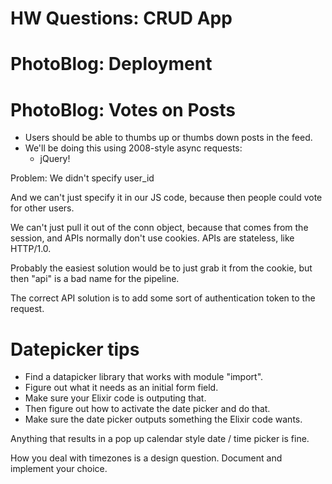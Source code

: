
# HW Questions: CRUD App



# PhotoBlog: Deployment


# PhotoBlog: Votes on Posts

 - Users should be able to thumbs up or
   thumbs down posts in the feed.
 - We'll be doing this using 2008-style
   async requests:
    - jQuery!

Problem: We didn't specify user_id

And we can't just specify it in our JS code, because
then people could vote for other users.

We can't just pull it out of the conn object, because
that comes from the session, and APIs normally don't
use cookies. APIs are stateless, like HTTP/1.0.

Probably the easiest solution would be to just
grab it from the cookie, but then "api" is a bad
name for the pipeline.

The correct API solution is to add some sort of
authentication token to the request.

# Datepicker tips

 - Find a datapicker library that works with
   module "import".
 - Figure out what it needs as an initial
   form field.
 - Make sure your Elixir code is outputing that.
 - Then figure out how to activate the date picker
   and do that.
 - Make sure the date picker outputs something
   the Elixir code wants.

Anything that results in a pop up calendar style
date / time picker is fine.

How you deal with timezones is a design question.
Document and implement your choice.






